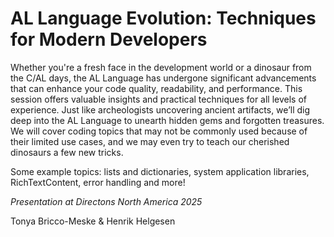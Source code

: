 # AL Language Evolution: Techniques for Modern Developers #
Whether you're a fresh face in the development world or a dinosaur from the C/AL days, the AL Language has undergone significant advancements that can enhance your code quality, readability, and performance. This session offers valuable insights and practical techniques for all levels of experience. Just like archeologists uncovering ancient artifacts, we’ll dig deep into the AL Language to unearth hidden gems and forgotten treasures. We will cover coding topics that may not be commonly used because of their limited use cases, and we may even try to teach our cherished dinosaurs a few new tricks.

Some example topics: lists and dictionaries, system application libraries, RichTextContent, error handling and more!

_Presentation at Directons North America 2025_

Tonya Bricco-Meske & Henrik Helgesen
